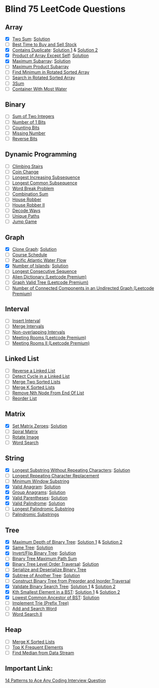 # Blind 75 LeetCode Questions

## Array

- [x] [Two Sum](https://leetcode.com/problems/two-sum): [Solution](/coding_interviews/leetcode/easy/two-sum/two-sum.js)
- [ ] [Best Time to Buy and Sell Stock](https://leetcode.com/problems/best-time-to-buy-and-sell-stock)
- [x] [Contains Duplicate](https://leetcode.com/problems/contains-duplicate): [Solution 1](/coding_interviews/leetcode/easy/contains-duplicate/contains-duplicate.js) & [Solution 2](/coding_interviews/leetcode/easy/contains-duplicate/contains-duplicate-hashmap.js)
- [x] [Product of Array Except Self](https://leetcode.com/problems/product-of-array-except-self): [Solution](/coding_interviews/leetcode/medium/product-of-array-except-self/product-of-array-except-self.js)
- [x] [Maximum Subarray](https://leetcode.com/problems/maximum-subarray): [Solution](/coding_interviews/leetcode/easy/maximum-subarray/maximum-subarray.js)
- [ ] [Maximum Product Subarray](https://leetcode.com/problems/maximum-product-subarray)
- [ ] [Find Minimum in Rotated Sorted Array](https://leetcode.com/problems/find-minimum-in-rotated-sorted-array)
- [ ] [Search in Rotated Sorted Array](https://leetcode.com/problems/search-in-rotated-sorted-array)
- [ ] [3Sum](https://leetcode.com/problems/3sum)
- [ ] [Container With Most Water](https://leetcode.com/problems/container-with-most-water)

## Binary

- [ ] [Sum of Two Integers](https://leetcode.com/problems/sum-of-two-integers)
- [ ] [Number of 1 Bits](https://leetcode.com/problems/number-of-1-bits)
- [ ] [Counting Bits](https://leetcode.com/problems/counting-bits)
- [ ] [Missing Number](https://leetcode.com/problems/missing-number)
- [ ] [Reverse Bits](https://leetcode.com/problems/reverse-bits)

## Dynamic Programming

- [ ] [Climbing Stairs](https://leetcode.com/problems/climbing-stairs)
- [ ] [Coin Change](https://leetcode.com/problems/coin-change)
- [ ] [Longest Increasing Subsequence](https://leetcode.com/problems/longest-increasing-subsequence)
- [ ] [Longest Common Subsequence](https://leetcode.com/problems/longest-common-subsequence)
- [ ] [Word Break Problem](https://leetcode.com/problems/word-break)
- [ ] [Combination Sum](https://leetcode.com/problems/combination-sum-iv)
- [ ] [House Robber](https://leetcode.com/problems/house-robber)
- [ ] [House Robber II](https://leetcode.com/problems/house-robber-ii)
- [ ] [Decode Ways](https://leetcode.com/problems/decode-ways)
- [ ] [Unique Paths](https://leetcode.com/problems/unique-paths)
- [ ] [Jump Game](https://leetcode.com/problems/jump-game)

## Graph

- [x] [Clone Graph](https://leetcode.com/problems/clone-graph): [Solution](https://github.com/imteekay/algorithms/blob/master/coding_interviews/leetcode/medium/clone-graph/clone-graph.js)
- [ ] [Course Schedule](https://leetcode.com/problems/course-schedule)
- [ ] [Pacific Atlantic Water Flow](https://leetcode.com/problems/pacific-atlantic-water-flow)
- [x] [Number of Islands](https://leetcode.com/problems/number-of-islands): [Solution](/coding_interviews/leetcode/medium/number-of-islands/number-of-islands.js)
- [ ] [Longest Consecutive Sequence](https://leetcode.com/problems/longest-consecutive-sequence)
- [ ] [Alien Dictionary (Leetcode Premium)](https://leetcode.com/problems/alien-dictionary)
- [ ] [Graph Valid Tree (Leetcode Premium)](https://leetcode.com/problems/graph-valid-tree)
- [ ] [Number of Connected Components in an Undirected Graph (Leetcode Premium)](https://leetcode.com/problems/number-of-connected-components-in-an-undirected-graph)

## Interval

- [ ] [Insert Interval](https://leetcode.com/problems/insert-interval)
- [ ] [Merge Intervals](https://leetcode.com/problems/merge-intervals)
- [ ] [Non-overlapping Intervals](https://leetcode.com/problems/non-overlapping-intervals)
- [ ] [Meeting Rooms (Leetcode Premium)](https://leetcode.com/problems/meeting-rooms)
- [ ] [Meeting Rooms II (Leetcode Premium)](https://leetcode.com/problems/meeting-rooms-ii)

## Linked List

- [ ] [Reverse a Linked List](https://leetcode.com/problems/reverse-linked-list)
- [ ] [Detect Cycle in a Linked List](https://leetcode.com/problems/linked-list-cycle)
- [ ] [Merge Two Sorted Lists](https://leetcode.com/problems/merge-two-sorted-lists)
- [ ] [Merge K Sorted Lists](https://leetcode.com/problems/merge-k-sorted-lists)
- [ ] [Remove Nth Node From End Of List](https://leetcode.com/problems/remove-nth-node-from-end-of-list)
- [ ] [Reorder List](https://leetcode.com/problems/reorder-list)

## Matrix

- [x] [Set Matrix Zeroes](https://leetcode.com/problems/set-matrix-zeroes): [Solution](/coding_interviews/leetcode/medium/set-matrix-zeroes/set-matrix-zeroes.js)
- [ ] [Spiral Matrix](https://leetcode.com/problems/spiral-matrix)
- [ ] [Rotate Image](https://leetcode.com/problems/rotate-image)
- [ ] [Word Search](https://leetcode.com/problems/word-search)

## String

- [x] [Longest Substring Without Repeating Characters](https://leetcode.com/problems/longest-substring-without-repeating-characters): [Solution](/coding_interviews/leetcode/medium/longest-substring-without-repeating-characters/longest-substring-without-repeating-characters.js)
- [ ] [Longest Repeating Character Replacement](https://leetcode.com/problems/longest-repeating-character-replacement)
- [ ] [Minimum Window Substring](https://leetcode.com/problems/minimum-window-substring)
- [x] [Valid Anagram](https://leetcode.com/problems/valid-anagram): [Solution](/coding_interviews/leetcode/easy/valid-anagram/valid-anagram.js)
- [x] [Group Anagrams](https://leetcode.com/problems/group-anagrams): [Solution](/coding_interviews/leetcode/medium/group-anagrams/group-anagrams.js)
- [x] [Valid Parentheses](https://leetcode.com/problems/valid-parentheses): [Solution](/coding_interviews/leetcode/easy/valid-parentheses/valid-parentheses.js)
- [x] [Valid Palindrome](https://leetcode.com/problems/valid-palindrome): [Solution](/coding_interviews/leetcode/easy/valid-palindrome/valid-palindrome.js)
- [ ] [Longest Palindromic Substring](https://leetcode.com/problems/longest-palindromic-substring)
- [ ] [Palindromic Substrings](https://leetcode.com/problems/palindromic-substrings)

## Tree

- [x] [Maximum Depth of Binary Tree](https://leetcode.com/problems/maximum-depth-of-binary-tree): [Solution 1](/coding_interviews/leetcode/easy/maximum-depth-of-binary-tree/maximum-depth-of-binary-tree.js) & [Solution 2](/coding_interviews/leetcode/easy/maximum-depth-of-binary-tree/maximum-depth-of-binary-tree-2.js)
- [x] [Same Tree](https://leetcode.com/problems/same-tree): [Solution](/coding_interviews/leetcode/easy/same-tree/same-tree.js)
- [x] [Invert/Flip Binary Tree](https://leetcode.com/problems/invert-binary-tree): [Solution](/coding_interviews/leetcode/easy/invert-binary-tree/invert-binary-tree.js)
- [ ] [Binary Tree Maximum Path Sum](https://leetcode.com/problems/binary-tree-maximum-path-sum)
- [x] [Binary Tree Level Order Traversal](https://leetcode.com/problems/binary-tree-level-order-traversal): [Solution](/coding_interviews/leetcode/medium/binary-tree-level-order-traversal/binary-tree-level-order-traversal.js)
- [ ] [Serialize and Deserialize Binary Tree](https://leetcode.com/problems/serialize-and-deserialize-binary-tree)
- [x] [Subtree of Another Tree](https://leetcode.com/problems/subtree-of-another-tree): [Solution](/coding_interviews/leetcode/easy/subtree-of-another-tree/subtree-of-another-tree.js)
- [ ] [Construct Binary Tree from Preorder and Inorder Traversal](https://leetcode.com/problems/construct-binary-tree-from-preorder-and-inorder-traversal)
- [x] [Validate Binary Search Tree](https://leetcode.com/problems/validate-binary-search-tree): [Solution 1](/coding_interviews/leetcode/medium/validate-binary-search-tree/validate-binary-search-tree-2.js) & [Solution 2](/coding_interviews/leetcode/medium/validate-binary-search-tree/validate-binary-search-tree.js)
- [x] [Kth Smallest Element in a BST](https://leetcode.com/problems/kth-smallest-element-in-a-bst): [Solution 1](/coding_interviews/leetcode/medium/kth-smallest-element-in-a-bst/kth-smallest-element-in-a-bst-1.js) & [Solution 2](/coding_interviews/leetcode/medium/kth-smallest-element-in-a-bst/kth-smallest-element-in-a-bst-2.js)
- [x] [Lowest Common Ancestor of BST](https://leetcode.com/problems/lowest-common-ancestor-of-a-binary-search-tree): [Solution](/coding_interviews/leetcode/easy/lowest-common-ancestor-of-a-binary-search-tree/lowest-common-ancestor-of-a-binary-search-tree.js)
- [ ] [Implement Trie (Prefix Tree)](https://leetcode.com/problems/implement-trie-prefix-tree)
- [ ] [Add and Search Word](https://leetcode.com/problems/add-and-search-word-data-structure-design)
- [ ] [Word Search II](https://leetcode.com/problems/word-search-ii)

## Heap

- [ ] [Merge K Sorted Lists](https://leetcode.com/problems/merge-k-sorted-lists)
- [ ] [Top K Frequent Elements](https://leetcode.com/problems/top-k-frequent-elements)
- [ ] [Find Median from Data Stream](https://leetcode.com/problems/find-median-from-data-stream)

## Important Link:

[14 Patterns to Ace Any Coding Interview Question](https://hackernoon.com/14-patterns-to-ace-any-coding-interview-question-c5bb3357f6ed)
